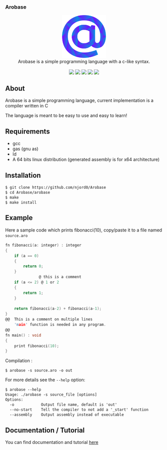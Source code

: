### Arobase

<div align="center">
    <img width="140px" src="others/logo.png"/><br/>
    Arobase is a simple programming language with a c-like syntax.<br/><br/>
</div>

<div align="center">
    <a href="https://github.com/Njord0/Arobase/tree/main/arobase">
        <img src="https://img.shields.io/tokei/lines/github/njord0/Arobase?color=green&label=lines%20of%20code"/></a>
    <a href="https://github.com/Njord0/Arobase/tree/main/arobase">
        <img src="https://img.shields.io/github/last-commit/njord0/Arobase"/></a>
    <img src="https://img.shields.io/github/stars/njord0/Arobase.svg"/>
    <img src="https://img.shields.io/lgtm/grade/cpp/g/Njord0/Arobase.svg?logo=lgtm&logoWidth=18"/>
    <img src="https://img.shields.io/lgtm/alerts/g/Njord0/Arobase.svg?logo=lgtm&logoWidth=18"/>

</div>

## About
Arobase is a simple programming language, current implementation is a compiler written in C

The language is meant to be easy to use and easy to learn! 

## Requirements
* gcc
* gas (gnu as)
* ld
* A 64 bits linux distribution (generated assembly is for x64 architecture)

## Installation
```
$ git clone https://github.com/njord0/Arobase
$ cd Arobase/arobase
$ make
$ make install
```

## Example
Here a sample code which prints fibonacci(10), copy/paste it to a file named `source.aro`
```c
fn fibonacci(a: integer) : integer
{
    if (a == 0)
    {
        return 0;
    }
               @ this is a comment
    if (a <= 2) @ 1 or 2
    {
        return 1;
    }

    return fibonacci(a-2) + fibonacci(a-1);
}
@@  This is a comment on multiple lines
    'main' function is needed in any program.
@@
fn main() : void
{
    print fibonacci(10);
}
```

Compilation :
```
$ arobase -s source.aro -o out
```

For more details see the `--help` option: 
```
$ arobase --help
Usage: ./arobase -s source_file [options]
Options:
  -o            Output file name, default is 'out'
  --no-start    Tell the compiler to not add a '_start' function
  --assembly    Output assembly instead of executable
```

## Documentation / Tutorial

You can find documentation and tutorial [here](docs/README.md)

